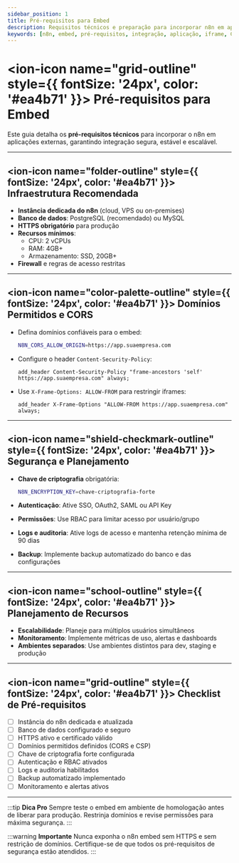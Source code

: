 ```yaml
---
sidebar_position: 1
title: Pré-requisitos para Embed
description: Requisitos técnicos e preparação para incorporar n8n em aplicações
keywords: [n8n, embed, pré-requisitos, integração, aplicação, iframe, CORS, segurança]
---
```



# <ion-icon name="grid-outline" style={{ fontSize: '24px', color: '#ea4b71' }}></ion-icon> Pré-requisitos para Embed

Este guia detalha os **pré-requisitos técnicos** para incorporar o n8n em aplicações externas, garantindo integração segura, estável e escalável.

---

## <ion-icon name="folder-outline" style={{ fontSize: '24px', color: '#ea4b71' }}></ion-icon> Infraestrutura Recomendada

- **Instância dedicada do n8n** (cloud, VPS ou on-premises)
- **Banco de dados**: PostgreSQL (recomendado) ou MySQL
- **HTTPS obrigatório** para produção
- **Recursos mínimos**:
  - CPU: 2 vCPUs
  - RAM: 4GB+
  - Armazenamento: SSD, 20GB+
- **Firewall** e regras de acesso restritas

---

## <ion-icon name="color-palette-outline" style={{ fontSize: '24px', color: '#ea4b71' }}></ion-icon> Domínios Permitidos e CORS

- Defina domínios confiáveis para o embed:

  ```bash
  N8N_CORS_ALLOW_ORIGIN=https://app.suaempresa.com
  ```

- Configure o header `Content-Security-Policy`:

  ```nginx
  add_header Content-Security-Policy "frame-ancestors 'self' https://app.suaempresa.com" always;
  ```

- Use `X-Frame-Options: ALLOW-FROM` para restringir iframes:

  ```nginx
  add_header X-Frame-Options "ALLOW-FROM https://app.suaempresa.com" always;
  ```

---

## <ion-icon name="shield-checkmark-outline" style={{ fontSize: '24px', color: '#ea4b71' }}></ion-icon> Segurança e Planejamento

- **Chave de criptografia** obrigatória:

  ```bash
  N8N_ENCRYPTION_KEY=chave-criptografia-forte
  ```

- **Autenticação**: Ative SSO, OAuth2, SAML ou API Key
- **Permissões**: Use RBAC para limitar acesso por usuário/grupo
- **Logs e auditoria**: Ative logs de acesso e mantenha retenção mínima de 90 dias
- **Backup**: Implemente backup automatizado do banco e das configurações

---

## <ion-icon name="school-outline" style={{ fontSize: '24px', color: '#ea4b71' }}></ion-icon> Planejamento de Recursos

- **Escalabilidade**: Planeje para múltiplos usuários simultâneos
- **Monitoramento**: Implemente métricas de uso, alertas e dashboards
- **Ambientes separados**: Use ambientes distintos para dev, staging e produção

---

## <ion-icon name="grid-outline" style={{ fontSize: '24px', color: '#ea4b71' }}></ion-icon> Checklist de Pré-requisitos

- [ ] Instância do n8n dedicada e atualizada
- [ ] Banco de dados configurado e seguro
- [ ] HTTPS ativo e certificado válido
- [ ] Domínios permitidos definidos (CORS e CSP)
- [ ] Chave de criptografia forte configurada
- [ ] Autenticação e RBAC ativados
- [ ] Logs e auditoria habilitados
- [ ] Backup automatizado implementado
- [ ] Monitoramento e alertas ativos

---

:::tip **Dica Pro**
Sempre teste o embed em ambiente de homologação antes de liberar para produção. Restrinja domínios e revise permissões para máxima segurança.
:::

:::warning **Importante**
Nunca exponha o n8n embed sem HTTPS e sem restrição de domínios. Certifique-se de que todos os pré-requisitos de segurança estão atendidos.
:::
